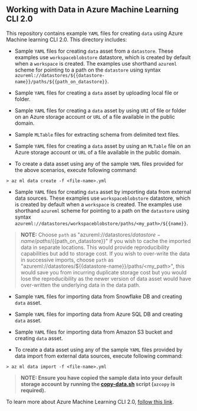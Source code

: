 ## Working with Data in Azure Machine Learning CLI 2.0
This repository contains example `YAML` files for creating `data` using Azure Machine learning CLI 2.0. This directory includes:

- Sample `YAML` files for creating `data` asset from a `datastore`. These examples use `workspaceblobstore` datastore, which is created by default when a `workspace` is created. The examples use shorthand `azureml` scheme for pointing to a path on the `datastore` using syntax `azureml://datastores/${{datastore-name}}/paths/${{path_on_datastore}}`.<BR> 

- Sample `YAML` files for creating a `data` asset by uploading local file or folder.
- Sample `YAML` files for creating a `data` asset by using `URI` of file or folder on an Azure storage account or `URL` of a file available in the public domain.
- Sample `MLTable` files for extracting schema from delimited text files.
- Sample `YAML` files for creating a `data` asset by using an `MLTable` file on an Azure storage account or `URL` of a file available in the public domain.

- To create a data asset using any of the sample `YAML` files provided for the above scenarios, execute following command:
```cli
> az ml data create -f <file-name>.yml
```
- Sample `YAML` files for creating `data` asset by importing data from external data sources. These examples use `workspaceblobstore` datastore, which is created by default when a `workspace` is created. The examples use shorthand `azureml` scheme for pointing to a path on the `datastore` using syntax `azureml://datastores/workspaceblobstore/paths/<my_path>/${{name}}`. 

>__NOTE:__ Choose `path` as "azureml://datastores/${{datastore-name}}/paths/${{path_on_datastore}}" if you wish to cache the imported data in separate locations. This would provide reproducibility capabilities but add to storage cost. If you wish to over-write the data in successive imports, choose `path` as "azureml://datastores/${{datastore-name}}/paths/<my_path>", this would save you from incurring duplicate storage cost but you would lose the reproducibility as the newer version of data asset would have over-written the underlying data in the data path. 

- Sample `YAML` files for importing data from Snowflake DB and creating `data` asset.

- Sample `YAML` files for importing data from Azure SQL DB and creating `data` asset.

- Sample `YAML` files for importing data from Amazon S3 bucket and creating `data` asset.

- To create a data asset using any of the sample `YAML` files provided by data import from external data sources, execute following command:
```cli
> az ml data import -f <file-name>.yml
```

> **NOTE: Ensure you have copied the sample data into your default storage account by running the [copy-data.sh](../../../setup/setup-repo/copy-data.sh) script (`azcopy` is required).**

To learn more about Azure Machine Learning CLI 2.0, [follow this link](https://docs.microsoft.com/azure/machine-learning/how-to-configure-cli).